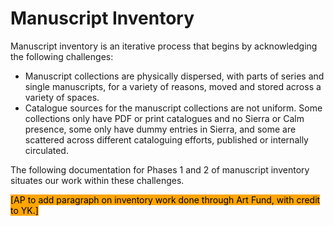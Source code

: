 # Manuscript Inventory

Manuscript inventory is an iterative process that begins by acknowledging the following challenges:

* Manuscript collections are physically dispersed, with parts of series and single manuscripts, for a variety of reasons, moved and stored across a variety of spaces.
* Catalogue sources for the manuscript collections are not uniform. Some collections only have PDF or print catalogues and no Sierra or Calm presence, some only have dummy entries in Sierra, and some are scattered across different cataloguing efforts, published or internally circulated.

The following documentation for Phases 1 and 2 of manuscript inventory situates our work within these challenges.

<mark style="background-color:orange;">\[AP to add paragraph on inventory work done through Art Fund, with credit to YK.]</mark>
